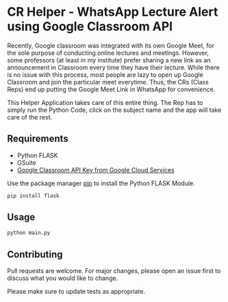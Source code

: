 # CR Helper - WhatsApp Lecture Alert using Google Classroom API

Recently, Google classroom was integrated with its own Google Meet, for the sole purpose of conducting online lectures and meetings. However, some professors (at least in my institute) prefer sharing a new link as an announcement in Classroom every time they have their lecture. While there is no issue with this process, most people are lazy to open up Google Classroom and join the particular meet everytime. Thus, the CRs (Class Reps) end up putting the Google Meet Link in WhatsApp for convenience. 

This Helper Application takes care of this entire thing. The Rep has to simply run the Python Code, click on the subject name and the app will take care of the rest. 

## Requirements

- Python FLASK
- GSuite
- [Google Classroom API Key from Google Cloud Services](https://cloud.google.com/)

Use the package manager [pip](https://pip.pypa.io/en/stable/) to install the Python FLASK Module.

```bash
pip install flask
```

## Usage

```bash
python main.py
```

## Contributing
Pull requests are welcome. For major changes, please open an issue first to discuss what you would like to change.

Please make sure to update tests as appropriate.
